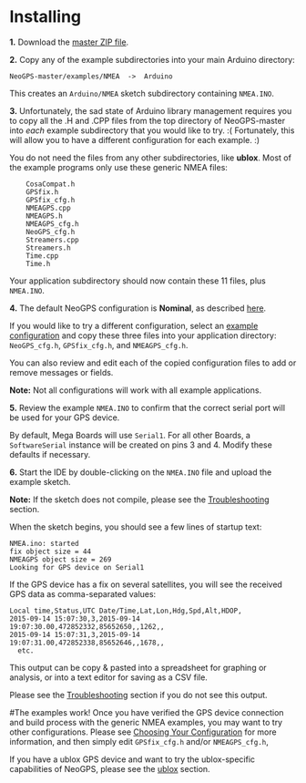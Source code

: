Installing
==========
**1.**  Download the [master ZIP file](https://github.com/SlashDevin/NeoGPS/archive/master.zip).

**2.**  Copy any of the example subdirectories into your main Arduino directory:
```
NeoGPS-master/examples/NMEA  ->  Arduino
```
This creates an `Arduino/NMEA` sketch subdirectory containing `NMEA.INO`.

**3.**  Unfortunately, the sad state of Arduino library management requires you to copy all the .H and .CPP files from the top directory of NeoGPS-master into *each* example subdirectory that you would like to try.  :(  Fortunately, this will allow you to have a different configuration for each example. :)

You do not need the files from any other subdirectories, like **ublox**.  Most of the example programs only use these generic NMEA files:
```
    CosaCompat.h
    GPSfix.h
    GPSfix_cfg.h
    NMEAGPS.cpp
    NMEAGPS.h
    NMEAGPS_cfg.h
    NeoGPS_cfg.h
    Streamers.cpp
    Streamers.h
    Time.cpp
    Time.h
```
Your application subdirectory should now contain these 11 files, plus `NMEA.INO`.

**4.**  The default NeoGPS configuration is **Nominal**, as described [here](Configurations.md#typical-configurations).

If you would like to try a different configuration, select an [example configuration](../configs) and copy these three files into your application directory: `NeoGPS_cfg.h`, `GPSfix_cfg.h`, and `NMEAGPS_cfg.h`.

You can also review and edit each of the copied configuration files to add or remove messages or fields.

**Note:**  Not all configurations will work with all example applications.

**5.** Review the example `NMEA.INO` to confirm that the correct serial port will be used for your GPS device.

By default, Mega Boards will use `Serial1`.  For all other Boards, a `SoftwareSerial` instance will be created on pins 3 and 4.  Modify these defaults if necessary.

**6.**  Start the IDE by double-clicking on the `NMEA.INO` file and upload the example sketch.

**Note:**  If the sketch does not compile, please see the [Troubleshooting](Troubleshooting.md#configuration-errors) section.

When the sketch begins, you should see a few lines of startup text:
```
NMEA.ino: started
fix object size = 44
NMEAGPS object size = 269
Looking for GPS device on Serial1
```
If the GPS device has a fix on several satellites, you will see the received GPS data as comma-separated values:
```
Local time,Status,UTC Date/Time,Lat,Lon,Hdg,Spd,Alt,HDOP,
2015-09-14 15:07:30,3,2015-09-14 19:07:30.00,472852332,85652650,,1262,,
2015-09-14 15:07:31,3,2015-09-14 19:07:31.00,472852338,85652646,,1678,,
  etc.
```
This output can be copy & pasted into a spreadsheet for graphing or analysis, or into a text editor for saving as a CSV file.

Please see the [Troubleshooting](Troubleshooting.md#gps-device-connection-problems) section if you do not see this output.

#The examples work!
Once you have verified the GPS device connection and build process with the generic NMEA examples, you may want to try other configurations.  Please see [Choosing Your Configuration](Choosing.md) for more information, and then simply edit `GPSfix_cfg.h` and/or `NMEAGPS_cfg.h`, 

If you have a ublox GPS device and want to try the ublox-specific capabilities of NeoGPS, please see the [ublox](ublox.md) section.
